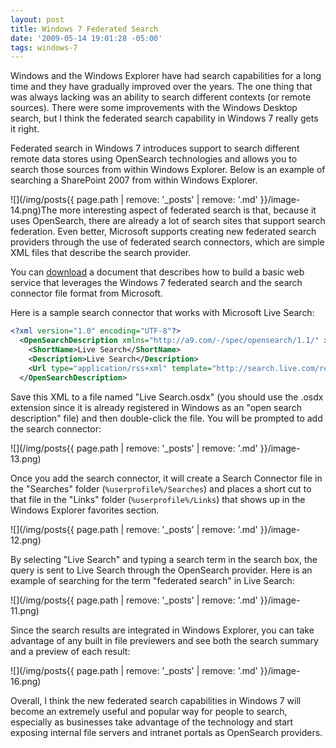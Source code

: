 ```yaml
---
layout: post
title: Windows 7 Federated Search
date: '2009-05-14 19:01:28 -05:00'
tags: windows-7
---
```


Windows and the Windows Explorer have had search capabilities for a long time and they have gradually improved over the years. The one thing that was always lacking was an ability to search different contexts (or remote sources). There were some improvements with the Windows Desktop search, but I think the federated search capability in Windows 7 really gets it right.

Federated search in Windows 7 introduces support to search different remote data stores using OpenSearch technologies and allows you to search those sources from within Windows Explorer. Below is an example of searching a SharePoint 2007 from within Windows Explorer.

![](/img/posts{{ page.path | remove: '_posts' | remove: '.md' }}/image-14.png)The more interesting aspect of federated search is that, because it uses OpenSearch, there are already a lot of search sites that support search federation. Even better, Microsoft supports creating new federated search providers through the use of federated search connectors, which are simple XML files that describe the search provider.

You can [download](http://www.microsoft.com/downloads/details.aspx?FamilyID=C709A596-A9E9-49E7-BCD4-319664929317&displaylang=en) a document that describes how to build a basic web service that leverages the Windows 7 federated search and the search connector file format from Microsoft.

Here is a sample search connector that works with Microsoft Live Search:

```xml
<?xml version="1.0" encoding="UTF-8"?>
  <OpenSearchDescription xmlns="http://a9.com/-/spec/opensearch/1.1/" xmlns:ms-ose="http://schemas.microsoft.com/opensearchext/2009/">
    <ShortName>Live Search</ShortName>
    <Description>Live Search</Description>
    <Url type="application/rss+xml" template="http://search.live.com/results.aspx?q={searchTerms}&count=50&format=rss"/>
  </OpenSearchDescription> 
```

Save this XML to a file named "Live Search.osdx" (you should use the .osdx extension since it is already registered in Windows as an "open search description" file) and then double-click the file. You will be prompted to add the search connector:

![](/img/posts{{ page.path | remove: '_posts' | remove: '.md' }}/image-13.png) 

Once you add the search connector, it will create a Search Connector file in the "Searches" folder (`%userprofile%/Searches`) and places a short cut to that file in the "Links" folder (`%userprofile%/Links`) that shows up in the Windows Explorer favorites section.

![](/img/posts{{ page.path | remove: '_posts' | remove: '.md' }}/image-12.png) 

By selecting "Live Search" and typing a search term in the search box, the query is sent to Live Search through the OpenSearch provider. Here is an example of searching for the term "federated search" in Live Search:

![](/img/posts{{ page.path | remove: '_posts' | remove: '.md' }}/image-11.png) 

Since the search results are integrated in Windows Explorer, you can take advantage of any built in file previewers and see both the search summary and a preview of each result:

![](/img/posts{{ page.path | remove: '_posts' | remove: '.md' }}/image-16.png) 

Overall, I think the new federated search capabilities in Windows 7 will become an extremely useful and popular way for people to search, especially as businesses take advantage of the technology and start exposing internal file servers and intranet portals as OpenSearch providers.
